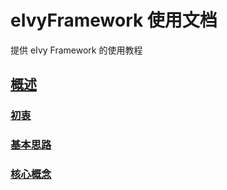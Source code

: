 # eIvyFramework 使用文档

提供 eIvy Framework 的使用教程

## [概述](Chapter01/Index.html)

### [初衷](Chapter01/Sec01.html)

### [基本思路](Chapter01/Sec02.html)

### [核心概念](Chapter01/Sec03.html)  
